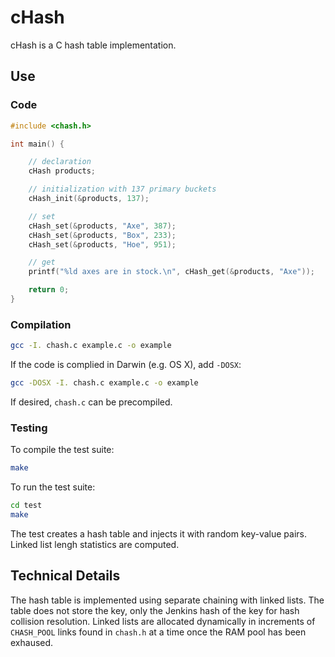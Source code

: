 # cHash
cHash is a C hash table implementation.


## Use
### Code
```C
#include <chash.h>

int main() {

    // declaration
    cHash products;

    // initialization with 137 primary buckets
    cHash_init(&products, 137);

    // set
    cHash_set(&products, "Axe", 387);
    cHash_set(&products, "Box", 233);
    cHash_set(&products, "Hoe", 951);

    // get
    printf("%ld axes are in stock.\n", cHash_get(&products, "Axe"));

    return 0;
}
```
### Compilation
```bash
gcc -I. chash.c example.c -o example
```
If the code is complied in Darwin (e.g. OS X), add `-DOSX`:
```bash
gcc -DOSX -I. chash.c example.c -o example
```
If desired, `chash.c` can be precompiled.
### Testing
To compile the test suite:
```bash
make
```
To run the test suite:
```bash
cd test
make
```
The test creates a hash table and injects it with random key-value pairs. Linked
list lengh statistics are computed.

## Technical Details
The hash table is implemented using separate chaining with linked lists.  The
table does not store the key, only the Jenkins hash of the key for hash
collision resolution.  Linked lists are allocated dynamically in increments of
`CHASH_POOL` links found in `chash.h` at a time once the RAM pool has been
exhaused.


